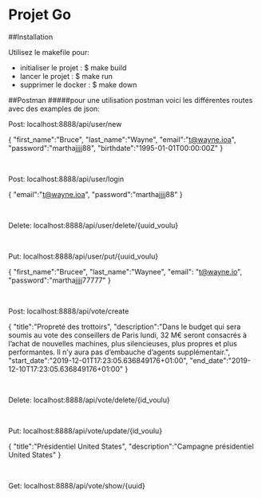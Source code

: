 
# Projet Go
##Installation

Utilisez le makefile pour:
- initialiser le projet : $ make build
- lancer le projet : $ make run
- supprimer le docker : $ make down

##Postman
#####pour une utilisation postman voici les différentes routes avec des examples de json:
<br>

Post: localhost:8888/api/user/new

{
"first_name":"Bruce",
"last_name":"Wayne",
"email":"t@wayne.ioa",
"password":"marthajjjj88",
"birthdate":"1995-01-01T00:00:00Z"
}

<br>

Post: localhost:8888/api/user/login

{
"email":"t@wayne.ioa",
"password":"marthajjjj88"
}

<br>

Delete: localhost:8888/api/user/delete/{uuid_voulu}

<br>

Put: localhost:8888/api/user/put/{uuid_voulu}

{
"first_name":"Brucee",
"last_name":"Waynee",
"email": "t@wayne.io",
"password":"marthajjjj77777"
}

<br>

Post: localhost:8888/api/vote/create

{
"title":"Propreté des trottoirs",
"description":"Dans le budget qui sera soumis au vote des conseillers de Paris lundi, 32 M€ seront consacrés à l’achat de nouvelles machines, plus silencieuses, plus propres et plus performantes. Il n’y aura pas d’embauche d’agents supplémentair.",
"start_date":"2019-12-01T17:23:05.636849176+01:00",
 "end_date":"2019-12-10T17:23:05.636849176+01:00"
}

<br>

Delete: localhost:8888/api/vote/delete/{id_voulu}

<br>

Put: localhost:8888/api/vote/update/{id_voulu}

{
"title":"Présidentiel United States",
"description":"Campagne présidentiel United States"
}

<br>

Get: localhost:8888/api/vote/show/{uuid}

